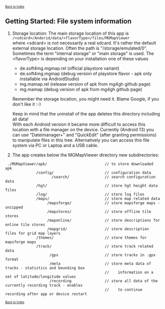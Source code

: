 <small><small>[Back to Index](../index.md)</small></small>

## Getting Started: File system information


1. Storage location: The main storage location of this app is  
   `/<sdcard>/Andorid/data/<flavorType>/files/MGMapViewer`  
   where \<sdcard> is not necessarily a real sdcard. It's rather the default external storage location. Often the path is "/storage/emulated/0".
   Sometimes the term "internal storage" or "main storage" is used. 
   The \<flavorType\> is depending on your installation one of these values
      - de.soft4mg.mgmap.rel (official playstore variant)
      - de.soft4mg.mgmap     (debug version of playstore flavor - apk only installable via AndroidStudio)
      - mg.mamap.rel         (release version of apk from mg4gh github page)
      - mg.mamap             (debug version of apk from mg4gh github page)
   
   Remember the storage location, you might need it. Blame Google, if you don't like it :-)

   Keep in mind that the uninstall of the app deletes this directory including all data!  
   With each Android version it became more difficult to access this location with a file manager on the device. 
   Currently (Android 13) you can use "Dateimanager+" and "QuickEdit" (after granting permissions) to manipulate files in this tree. 
   Alternatively you can access this file system via PC or Laptop and
   a USB cable. 


2. The app creates below the MGMapViewer directory new subdirectories:
```
 ./MGMapViewer/apk/                          // to store downloaded apk
              /config/                       // configuration data
                     /search/                // search configuration data
              /hgt/                          // store hgt height data files
              /log/                          // store log files
              /maps/                         // store map related data
                   /mapsforge/               // store mapsforge maps - unzipped
                   /mapstores/               // store offline tile stores
                   /maponline/               // store descriptions for online tile stores
                   /mapgrid/                 // store description files for grid map layers
              /themes/                       // store themes for mapsforge maps
              /track/                        // store track related data
                    /gpx                     // store tracks in .gpx format
                    /meta                    // store meta data of tracks - statistics and bounding box 
                                             //    information on a set of latitude/longitude values
                    /recording               // store all data of the currently recording track - enables 
                                             //    to continue recording after app or device restart
```

<small><small>[Back to Index](../index.md)</small></small>